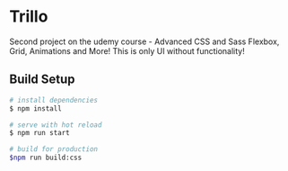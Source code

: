 # Trillo
Second project on the udemy course - Advanced CSS and Sass Flexbox, Grid, Animations and More! This is only UI without functionality!



## Build Setup


```bash
# install dependencies
$ npm install

# serve with hot reload 
$ npm run start

# build for production
$npm run build:css
```
